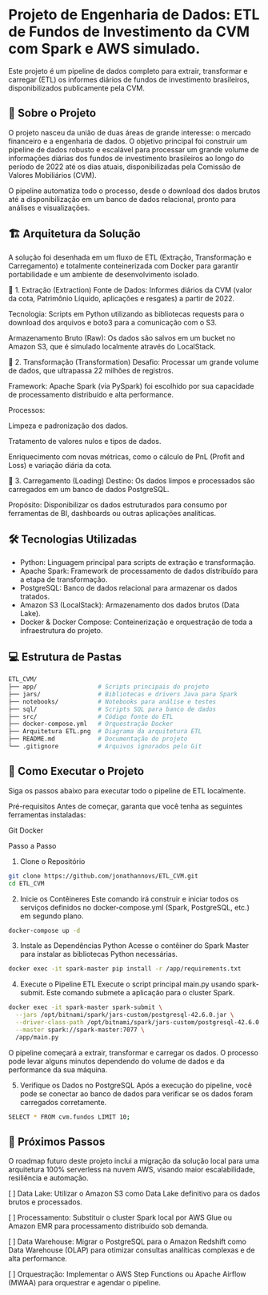 

# Projeto de Engenharia de Dados: ETL de Fundos de Investimento da CVM com Spark e AWS simulado.

Este projeto é um pipeline de dados completo para extrair, transformar e carregar (ETL) os informes diários de fundos de investimento brasileiros, disponibilizados publicamente pela CVM.

## 📜 Sobre o Projeto
O projeto nasceu da união de duas áreas de grande interesse: o mercado financeiro e a engenharia de dados. O objetivo principal foi construir um pipeline de dados robusto e escalável para processar um grande volume de informações diárias dos fundos de investimento brasileiros ao longo do período de 2022 até os dias atuais, disponibilizadas pela Comissão de Valores Mobiliários (CVM).

O pipeline automatiza todo o processo, desde o download dos dados brutos até a disponibilização em um banco de dados relacional, pronto para análises e visualizações.

## 🏗️ Arquitetura da Solução
A solução foi desenhada em um fluxo de ETL (Extração, Transformação e Carregamento) e totalmente conteinerizada com Docker para garantir portabilidade e um ambiente de desenvolvimento isolado.

🔹 1. Extração (Extraction)
Fonte de Dados: Informes diários da CVM (valor da cota, Patrimônio Líquido, aplicações e resgates) a partir de 2022.

Tecnologia: Scripts em Python utilizando as bibliotecas requests para o download dos arquivos e boto3 para a comunicação com o S3.

Armazenamento Bruto (Raw): Os dados são salvos em um bucket no Amazon S3, que é simulado localmente através do LocalStack.

🔹 2. Transformação (Transformation)
Desafio: Processar um grande volume de dados, que ultrapassa 22 milhões de registros.

Framework: Apache Spark (via PySpark) foi escolhido por sua capacidade de processamento distribuído e alta performance.

Processos:

Limpeza e padronização dos dados.

Tratamento de valores nulos e tipos de dados.

Enriquecimento com novas métricas, como o cálculo de PnL (Profit and Loss) e variação diária da cota.

🔹 3. Carregamento (Loading)
Destino: Os dados limpos e processados são carregados em um banco de dados PostgreSQL.

Propósito: Disponibilizar os dados estruturados para consumo por ferramentas de BI, dashboards ou outras aplicações analíticas.

## 🛠️ Tecnologias Utilizadas

-  Python:	Linguagem principal para scripts de extração e transformação.
-  Apache Spark:	Framework de processamento de dados distribuído para a etapa de transformação.
-  PostgreSQL:	Banco de dados relacional para armazenar os dados tratados.
-  Amazon S3 (LocalStack):	Armazenamento dos dados brutos (Data Lake).
-  Docker & Docker Compose:	Conteinerização e orquestração de toda a infraestrutura do projeto.


## 💻 Estrutura de Pastas

```bash
ETL_CVM/
├── app/                 # Scripts principais do projeto
├── jars/                # Bibliotecas e drivers Java para Spark
├── notebooks/           # Notebooks para análise e testes
├── sql/                 # Scripts SQL para banco de dados
├── src/                 # Código fonte do ETL
├── docker-compose.yml   # Orquestração Docker
├── Arquitetura ETL.png  # Diagrama da arquitetura ETL
├── README.md            # Documentação do projeto
└── .gitignore           # Arquivos ignorados pelo Git
```

## 🚀 Como Executar o Projeto
Siga os passos abaixo para executar todo o pipeline de ETL localmente.

Pré-requisitos
Antes de começar, garanta que você tenha as seguintes ferramentas instaladas:

Git
Docker

Passo a Passo
1. Clone o Repositório


```bash
git clone https://github.com/jonathannovs/ETL_CVM.git
cd ETL_CVM
```

2. Inicie os Contêineres
Este comando irá construir e iniciar todos os serviços definidos no docker-compose.yml (Spark, PostgreSQL, etc.) em segundo plano.

```bash
docker-compose up -d
```

3. Instale as Dependências Python
Acesse o contêiner do Spark Master para instalar as bibliotecas Python necessárias.

```bash
docker exec -it spark-master pip install -r /app/requirements.txt
```

4. Execute o Pipeline ETL
Execute o script principal main.py usando spark-submit. Este comando submete a aplicação para o cluster Spark.

```bash
docker exec -it spark-master spark-submit \
  --jars /opt/bitnami/spark/jars-custom/postgresql-42.6.0.jar \
  --driver-class-path /opt/bitnami/spark/jars-custom/postgresql-42.6.0.jar \
  --master spark://spark-master:7077 \
  /app/main.py
```

O pipeline começará a extrair, transformar e carregar os dados. O processo pode levar alguns minutos dependendo do volume de dados e da performance da sua máquina.

5. Verifique os Dados no PostgreSQL
Após a execução do pipeline, você pode se conectar ao banco de dados para verificar se os dados foram carregados corretamente.


```bash SQL
SELECT * FROM cvm.fundos LIMIT 10;
```

## 🔮 Próximos Passos
O roadmap futuro deste projeto inclui a migração da solução local para uma arquitetura 100% serverless na nuvem AWS, visando maior escalabilidade, resiliência e automação.

[ ] Data Lake: Utilizar o Amazon S3 como Data Lake definitivo para os dados brutos e processados.

[ ] Processamento: Substituir o cluster Spark local por AWS Glue ou Amazon EMR para processamento distribuído sob demanda.

[ ] Data Warehouse: Migrar o PostgreSQL para o Amazon Redshift como Data Warehouse (OLAP) para otimizar consultas analíticas complexas e de alta performance.

[ ] Orquestração: Implementar o AWS Step Functions ou Apache Airflow (MWAA) para orquestrar e agendar o pipeline.